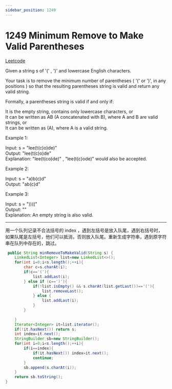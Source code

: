 ```yaml
---
sidebar_position: 1249
---
```


# 1249 Minimum Remove to Make Valid Parentheses

[Leetcode](https://leetcode.com/problems/minimum-remove-to-make-valid-parentheses/)

Given a string s of '(' , ')' and lowercase English characters.

Your task is to remove the minimum number of parentheses ( '(' or ')', in any positions ) so that the resulting parentheses string is valid and return any valid string.

Formally, a parentheses string is valid if and only if:

It is the empty string, contains only lowercase characters, or  
It can be written as AB (A concatenated with B), where A and B are valid strings, or  
It can be written as (A), where A is a valid string.  
 

Example 1:

Input: s = "lee(t(c)o)de)"  
Output: "lee(t(c)o)de"  
Explanation: "lee(t(co)de)" , "lee(t(c)ode)" would also be accepted.  

Example 2:

Input: s = "a)b(c)d"  
Output: "ab(c)d"  

Example 3:  

Input: s = "))(("  
Output: ""  
Explanation: An empty string is also valid.  

---

用一个队列记录不合法括号的 index ，遇到左括号是放入队尾，遇到右括号时，如果队尾是左括号，他们可以抵消，否则放入队尾。重新生成字符串，遇到原字符串在队列中存在的，跳过。


```java
 public String minRemoveToMakeValid(String s) {
    LinkedList<Integer> list=new LinkedList<>();
    for(int i=0;i<s.length();++i){
        char c=s.charAt(i);
        if(c=='('){
            list.addLast(i);
        } else if (c==')'){
            if(!list.isEmpty() && s.charAt(list.getLast())=='('){
                list.removeLast();
            } else {
                list.addLast(i);
            }
        } 
        
    }
    Iterator<Integer> it=list.iterator();
    if(!it.hasNext()) return s;
    int index=it.next();
    StringBuilder sb=new StringBuilder();
    for(int i=0;i<s.length();++i){
        if(i==index){
            if(it.hasNext()) index=it.next();
            continue;
        }
        sb.append(s.charAt(i));
    }
    return sb.toString();
}
```

